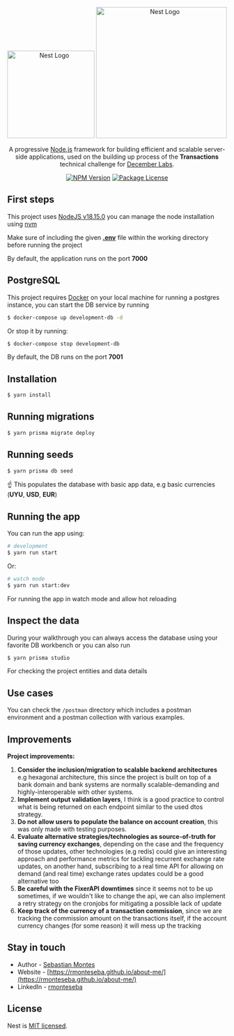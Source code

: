 <p align="center">
  <a href="http://nestjs.com/" target="blank"><img src="https://nestjs.com/img/logo-small.svg" width="200" alt="Nest Logo" /></a>
  <a href="http://nestjs.com/" target="blank"><img src="https://decemberlabs.com/wp-content/uploads/2022/05/share.png" width="300" alt="Nest Logo" /></a>
</p>

[circleci-image]: https://img.shields.io/circleci/build/github/nestjs/nest/master?token=abc123def456
[circleci-url]: https://circleci.com/gh/nestjs/nest

  <p align="center">A progressive <a href="http://nodejs.org" target="_blank">Node.js</a> framework for building efficient and scalable server-side applications, used on the building up process of the <strong>Transactions</strong> technical challenge for <a href="https://decemberlabs.com/" target="_blank">December Labs</a>.</p>
    <p align="center">
<a href="https://www.npmjs.com/~nestjscore" target="_blank"><img src="https://img.shields.io/npm/v/@nestjs/core.svg" alt="NPM Version" /></a>
<a href="https://www.npmjs.com/~nestjscore" target="_blank"><img src="https://img.shields.io/npm/l/@nestjs/core.svg" alt="Package License" /></a>
</p>
  <!--[![Backers on Open Collective](https://opencollective.com/nest/backers/badge.svg)](https://opencollective.com/nest#backer)
  [![Sponsors on Open Collective](https://opencollective.com/nest/sponsors/badge.svg)](https://opencollective.com/nest#sponsor)-->

## First steps

This project uses [NodeJS v18.15.0](https://nodejs.org/en/blog/release/v18.15.0) you can manage the node installation using [nvm](https://github.com/nvm-sh/nvm) 

Make sure of including the given [**.env**](https://drive.google.com/file/d/1Fg5yi34nAGNAGwP4flgt1rkbW75T7InP/view?usp=share_link) file within the working directory before running the project

By default, the application runs on the port **7000**
## PostgreSQL
This project requires [Docker](https://www.docker.com/) on your local machine for running a postgres instance, you can start the DB service by running
```bash
$ docker-compose up development-db -d
```

Or stop it by running:
```bash
$ docker-compose stop development-db
```
By default, the DB runs on the port **7001**

## Installation

```bash
$ yarn install
```

## Running migrations
```bash
$ yarn prisma migrate deploy
```

## Running seeds
```bash
$ yarn prisma db seed
```
☝️ This populates the database with basic app data, e.g basic currencies (**UYU**, **USD**, **EUR**)

## Running the app
You can run the app using:

```bash
# development
$ yarn run start
```
Or:
```bash
# watch mode
$ yarn run start:dev
```
For running the app in watch mode and allow hot reloading

## Inspect the data
During your walkthrough you can always access the database using your favorite DB workbench or you can also run

```bash
$ yarn prisma studio
```

For checking the project entities and data details

## Use cases

You can check the `/postman` directory which includes a postman environment and a postman collection with various examples.

## Improvements

**Project improvements:**
1. **Consider the inclusion/migration to scalable backend architectures** e.g hexagonal architecture, this since the project is built on top of a bank domain and bank systems are normally scalable-demanding and highly-interoperable with other systems.
2. **Implement output validation layers**, I think is a good practice to control what is being returned on each endpoint similar to the used dtos strategy.
3. **Do not allow users to populate the balance on account creation**, this was only made with testing purposes.
4. **Evaluate alternative strategies/technologies as source-of-truth for saving currency exchanges**, depending on the case and the frequency of those updates, other technologies (e.g redis) could give an interesting approach and performance metrics for tackling recurrent exchange rate updates, on another hand, subscribing to a real time API for allowing on demand (and real time) exchange rates updates could be a good alternative too
5. **Be careful with the FixerAPI downtimes**  since it seems not to be up sometimes, if we wouldn't like to change the api, we can also implement a retry strategy on the cronjobs for mitigating a possible lack of update
6. **Keep track of the currency of a transaction commission**, since we are tracking the commission amount on the transactions itself, if the account currency changes (for some reason) it will mess up the tracking

## Stay in touch

- Author - [Sebastian Montes](https://github.com/rmonteseba)
- Website - [https://rmonteseba.github.io/about-me/](https://rmonteseba.github.io/about-me/)
- LinkedIn - [rmonteseba](https://www.linkedin.com/in/sebastian-montes-2b8140192/)

## License

Nest is [MIT licensed](LICENSE).

